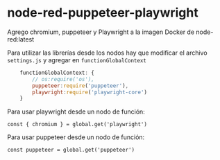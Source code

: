 # node-red-puppeteer-playwright

Agrego chromium, puppeteer y Playwright a la imagen Docker de node-red:latest

Para utilizar las librerías desde los nodos hay que modificar el archivo `settings.js` y agregar en `functionGlobalContext`

```javascript
    functionGlobalContext: {
        // os:require('os'),
        puppeteer:require('puppeteer'),
        playwright:require('playwright-core')
    }
```

Para usar playwright desde un nodo de función:
```
const { chromium } = global.get('playwright')
```

Para usar puppeteer desde un nodo de función:
```
const puppeteer = global.get('puppeteer')
```
